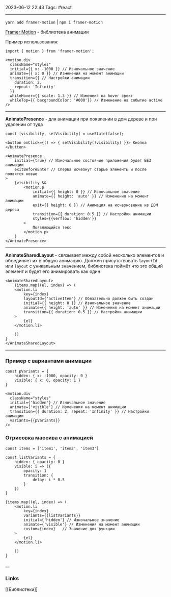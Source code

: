 2023-06-12 22:43
Tags: #react 

---
 `yarn add framer-motion`   |   `npm i framer-motion`

[Framer Motion](https://www.framer.com/motion/) - библиотека анимации

Пример использования:
```tsx
import { motion } from 'framer-motion';

<motion.div  
  className="styles"
  initial={{ x: -1000 }} // Изночальное значение
  animate={{ x: 0 }} // Изменения на момент анимации
  transition={{ // Настройки анимации
	duration: 2,
	repeat: 'Infinity'
  }}
  whileHover={{ scale: 1.3 }} // Изменеия на hover эфект
  whileTop={{ bacgroundColor: '#000'}} // Изменение на событие active
/>
```

---

**AnimatePresence** - для анимации при появлении в дом дереве и при удалении от туда
```tsx
const [visibility, setVisibility] = useState(false);

<button onClick={() => { setVisibility(!visibility) }}> Кнопка </button>

<AnimatePresence
	initial={true} // Изночальное состояние приложения будет БЕЗ анимации
	exitBeforeEnter // Сперва исчезнут старые элементы и после появятся новые
>
	{visibility &&
		<motion.p
			initial={{ height: 0 }} // Изночальное значение
			animate={{ height: 'auto' }} // Изменения на момент анимации
			exit={{ height: 0 }} // Анимация на исчезновение из ДОМ дерева
			transition={{ duration: 0.5 }} // Настройки анимации
			styles={{verflow: 'hidden'}}
		>	
			Появляющийся текс
		</motion.p>
	}
</AnimatePresence>
```

---

**AnimateSharedLayout** - связывает между собой несколько элементов и объединяет их в общую анимацию. Должен присутствовать `layoutId` или `layout` с уникальным значением, библиотека поймёт что это общий элемент и будет его анимировать как один
```tsx
<AnimateSharedLayout>
	{items.map((el, index) => (
	<motion.li
		key={index}
		layoutId={'activeItem'} // Обязательно должен быть создан
		initial={{ height: 0 }} // Изночальное значение
		animate={{ height: 'auto' }} // Изменения на момент анимации
		transition={{ duration: 0.5 }} // Настройки анимации
	>
		{el}
	</motion.li>

	))
}
</AnimateSharedLayout>
```

---

### Пример с вариантами анимации
```tsx
const pVariants = {
	hidden: { x: -1000, opacity: 0 }
	visible: { x: 0, opacity: 1 }
}

<motion.div  
  className="styles"
  initial={'hidden'} // Изночальное значение
  animate={'visible'} // Изменения на момент анимации
  transition={{ duration: 2, repeat: 'Infinity' }} // Настройки анимации
  variants={{pVariants}}
/>
```

### Отрисовка массива с анимацией
```tsx
const items = ['item1', 'item2', 'item3']

const listVariants = {
	hidden: { opacity: 0 }
	visible: i => ({
		opacity: 1
		transition: {
			delay: i * 0.5
		}
	})
}

{items.map((el, index) => (
	<motion.li
		key={index}
		variants={{listVariants}}
		initial={'hidden'} // Изночальное значение
		animate={'visible'} // Изменения на момент анимации
		custom={index}   // Значение для функции
	>
		{el}
	</motion.li>

	))
}

```
__
### Links
[[Библиотеки]]